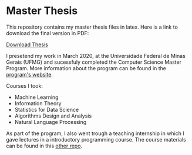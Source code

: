 # Master Thesis

This repository contains my master thesis files in latex. Here is a link to download the final version in PDF:

[Download Thesis](https://github.com/tmeloliveira/mestrado/raw/master/thesis.pdf)

I presetend my work in March 2020, at the Universidade Federal de Minas Gerais (UFMG) and sucessfuly completed the Computer Science Master Program. More information about the program can be found in the [program's website](http://ppgcc.dcc.ufmg.br/en/).

Courses I took:

* Machine Learning
* Information Theory
* Statistics for Data Science
* Algorithms Design and Analysis
* Natural Language Processing

As part of the program, I also went trough a teaching internship in which I gave lectures in a introductory programming course. The course materials can be found in this [other repo](https://github.com/tmeloliveira/aula-pds).
